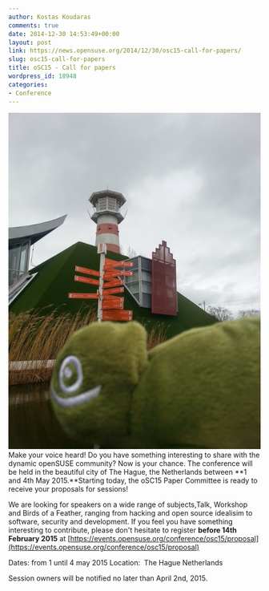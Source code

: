 ```yaml
---
author: Kostas Koudaras
comments: true
date: 2014-12-30 14:53:49+00:00
layout: post
link: https://news.opensuse.org/2014/12/30/osc15-call-for-papers/
slug: osc15-call-for-papers
title: oSC15 - Call for papers
wordpress_id: 18948
categories:
- Conference
---
```


![Hans1](/wp-content/uploads/2014/12/Hans11.jpg)Make your voice heard! Do you have something interesting to share with the dynamic openSUSE community? Now is your chance. The conference will be held in the beautiful city of The Hague, the Netherlands between **1 and 4th May 2015.**Starting today, the oSC15 Paper Committee is ready to receive your proposals for sessions!

We are looking for speakers on a wide range of subjects,Talk, Workshop and Birds of a Feather, ranging from hacking and open source idealisim to software, security and development. If you feel you have something interesting to contribute, please don't hesitate to register **before 14th February 2015** at [https://events.opensuse.org/conference/osc15/proposal](https://events.opensuse.org/conference/osc15/proposal)

Dates: from 1 until 4 may 2015
Location:  The Hague Netherlands

Session owners will be notified no later than April 2nd, 2015.
